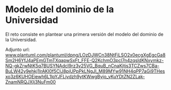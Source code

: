 # Modelo del dominio de la Universidad

El reto consiste en plantear una primera versión del modelo del dominio de la Universidad.


Adjunto url:
    www.plantuml.com/plantuml/dpng/LOzDJWCn38NtFiLSO2x0ecgXgEgcGa8Sm2H6YfJ4aPEmGTmTXqapwSxFt_FFE-Q2KchmO3pcl7n4zqsIdKNxymkz-NQ-gkZrwNtK5q7BUSYNAdcI9rz3v25VG_BquB_nCnaKjtjs3TCZws7CBa-BuLW42y9ehkj1lrAKI0f5ClJ8pjUPpPkLNgJl_M89MYw91NH4qPP7aGi9THesxo3z6KUHOEiewh6L1IpYJFLjvdzh9ytKWwgByjo_yKuYDtZN2ZLak-ZnamNRQJXIj3NuFm00